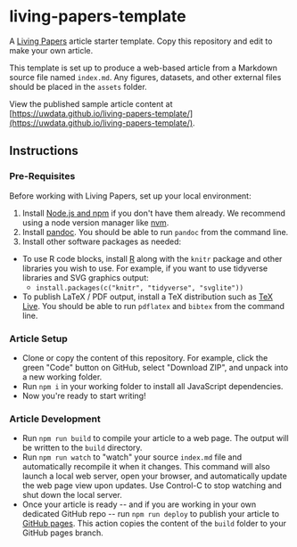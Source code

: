 # living-papers-template

A [Living Papers](https://github.com/uwdata/living-papers/) article starter template.
Copy this repository and edit to make your own article.

This template is set up to produce a web-based article from a Markdown source file named `index.md`. Any figures, datasets, and other external files should be placed in the `assets` folder.

View the published sample article content at [https://uwdata.github.io/living-papers-template/](https://uwdata.github.io/living-papers-template/).

## Instructions

### Pre-Requisites

Before working with Living Papers, set up your local environment:

1. Install [Node.js and npm](https://docs.npmjs.com/downloading-and-installing-node-js-and-npm) if you don't have them already. We recommend using a node version manager like [nvm](https://github.com/nvm-sh/nvm).
2. Install [pandoc](https://pandoc.org/installing.html). You should be able to run `pandoc` from the command line.
3. Install other software packages as needed:
  - To use R code blocks, install [R](https://cloud.r-project.org/) along with the `knitr` package and other libraries you wish to use. For example,
  if you want to use tidyverse libraries and SVG graphics output:
    - `install.packages(c("knitr", "tidyverse", "svglite"))`
  - To publish LaTeX / PDF output,  install a TeX distribution such as [TeX Live](https://www.tug.org/texlive/). You should be able to run `pdflatex` and `bibtex` from the command line.

### Article Setup

- Clone or copy the content of this repository. For example, click the green "Code" button on GitHub, select "Download ZIP", and unpack into a new working folder.
- Run `npm i` in your working folder to install all JavaScript dependencies.
- Now you're ready to start writing!

### Article Development

- Run `npm run build` to compile your article to a web page. The output will be written to the `build` directory.
- Run `npm run watch` to "watch" your source `index.md` file and automatically recompile it when it changes. This command will also launch a local web server, open your browser, and automatically update the web page view upon updates. Use Control-C to stop watching and shut down the local server.
- Once your article is ready -- and if you are working in your own dedicated GitHub repo -- run `npm run deploy` to publish your article to [GitHub pages](https://pages.github.com/). This action copies the content of the `build` folder to your GitHub pages branch.
